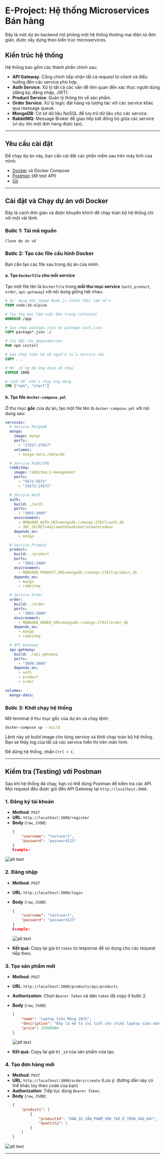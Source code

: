 # E-Project: Hệ thống Microservices Bán hàng

Đây là một dự án backend mô phỏng một hệ thống thương mại điện tử đơn giản, được xây dựng theo kiến trúc microservices.

## Kiến trúc hệ thống

Hệ thống bao gồm các thành phần chính sau:
* **API Gateway**: Cổng chính tiếp nhận tất cả request từ client và điều hướng đến các service phù hợp.
* **Auth Service**: Xử lý tất cả các vấn đề liên quan đến xác thực người dùng (đăng ký, đăng nhập, JWT).
* **Product Service**: Quản lý thông tin về sản phẩm.
* **Order Service**: Xử lý logic đặt hàng và tương tác với các service khác qua message queue.
* **MongoDB**: Cơ sở dữ liệu NoSQL để lưu trữ dữ liệu cho các service.
* **RabbitMQ**: Message Broker để giao tiếp bất đồng bộ giữa các service (ví dụ: khi một đơn hàng được tạo).


---

## Yêu cầu cài đặt

Để chạy dự án này, bạn cần cài đặt các phần mềm sau trên máy tính của mình:
* [Docker](https://www.docker.com/products/docker-desktop/) và Docker Compose
* [Postman](https://www.postman.com/downloads/) (để test API)
* [Git](https://git-scm.com/downloads/)

---

## Cài đặt và Chạy dự án với Docker

Đây là cách đơn giản và được khuyến khích để chạy toàn bộ hệ thống chỉ với một vài lệnh.

### Bước 1: Tải mã nguồn

```bash
Clone dự án về
```

### Bước 2: Tạo các file cấu hình Docker

Bạn cần tạo các file sau trong dự án của mình.

#### a. Tạo `Dockerfile` cho mỗi service

Tạo một file tên là `Dockerfile` trong **mỗi thư mục service** (`auth`, `product`, `order`, `api-gateway`) với nội dung giống hệt nhau:

```dockerfile
# Sử dụng một image Node.js chính thức làm nền
FROM node:18-alpine

# Tạo thư mục làm việc bên trong container
WORKDIR /app

# Sao chép package.json và package-lock.json
COPY package*.json ./

# Cài đặt các dependencies
RUN npm install

# Sao chép toàn bộ mã nguồn của service vào
COPY . .

# Mở cổng mà ứng dụng sẽ chạy
EXPOSE 3000

# Lệnh để khởi chạy ứng dụng
CMD ["npm", "start"]
```

#### b. Tạo file `docker-compose.yml`

Ở thư mục **gốc** của dự án, tạo một file tên là `docker-compose.yml` với nội dung sau:

```yaml
services:
  # Service MongoDB
  mongo:
    image: mongo
    ports:
      - "27017:27017"
    volumes:
      - mongo-data:/data/db

  # Service RabbitMQ
  rabbitmq:
    image: rabbitmq:3-management
    ports:
      - "5672:5672"
      - "15672:15672"

  # Service Auth
  auth:
    build: ./auth
    ports:
      - "3001:3000"
    environment:
      - MONGODB_AUTH_URI=mongodb://mongo:27017/auth_db
      - JWT_SECRET=daylamotkhoabimatratmanhcuaban
    depends_on:
      - mongo

  # Service Product
  product:
    build: ./product
    ports:
      - "3002:3000"
    environment:
      - MONGODB_PRODUCT_URI=mongodb://mongo:27017/product_db
    depends_on:
      - mongo
      - rabbitmq

  # Service Order
  order:
    build: ./order
    ports:
      - "3003:3000"
    environment:
      - MONGODB_ORDER_URI=mongodb://mongo:27017/order_db
    depends_on:
      - mongo
      - rabbitmq

  # API Gateway
  api-gateway:
    build: ./api-gateway
    ports:
      - "3000:3000"
    depends_on:
      - auth
      - product
      - order

volumes:
  mongo-data:
```

### Bước 3: Khởi chạy hệ thống

Mở terminal ở thư mục gốc của dự án và chạy lệnh:
```bash
docker-compose up --build
```
Lệnh này sẽ build image cho từng service và khởi chạy toàn bộ hệ thống. Bạn sẽ thấy log của tất cả các service hiển thị trên màn hình.

Để dừng hệ thống, nhấn `Ctrl + C`.

---

## Kiểm tra (Testing) với Postman

Sau khi hệ thống đã chạy, bạn có thể dùng Postman để kiểm tra các API. Mọi request đều được gửi đến API Gateway tại `http://localhost:3000`.

### 1. Đăng ký tài khoản
* **Method**: `POST`
* **URL**: `http://localhost:3000/register`
* **Body** (`raw`, `JSON`):
    ```json
    {
        "username": "testuser1",
        "password": "password123"
    }
    Example:
    ```
![alt text](public/register.png)

### 2. Đăng nhập
* **Method**: `POST`
* **URL**: `http://localhost:3000/login`
* **Body** (`raw`, `JSON`):
    ```json
    {
        "username": "testuser1",
        "password": "password123"
    }
    Ecample:
    ```
    ![alt text](public/login.png)

* **Kết quả**: Copy lại giá trị `token` từ response để sử dụng cho các request tiếp theo.

### 3. Tạo sản phẩm mới
* **Method**: `POST`
* **URL**: `http://localhost:3000/products/api/products`
* **Authorization**: Chọn `Bearer Token` và dán `token` đã copy ở bước 2.
* **Body** (`raw`, `JSON`):
    ```json
    {
        "name": "Laptop Siêu Mỏng 2025",
        "description": "Đây là mô tả chi tiết cho chiếc laptop siêu mỏng đời mới.",
        "price": 25990000
    }
    ```
    ![alt text](public/Create_product.png)
   
* **Kết quả**: Copy lại giá trị `_id` của sản phẩm vừa tạo.

### 4. Tạo đơn hàng mới
* **Method**: `POST`
* **URL**: `http://localhost:3000/orders/create` (Lưu ý: đường dẫn này có thể khác tùy theo code của bạn)
* **Authorization**: Tiếp tục dùng `Bearer Token`.
* **Body** (`raw`, `JSON`):
    ```json
    {
        "products": [
            {
                "productId": "DÁN_ID_SẢN_PHẨM_VỪA_TẠO_Ở_TRÊN_VÀO_ĐÂY",
                "quantity": 1
            }
        ]
    }
    ```
 ![alt text](public/buy.png)

---


#
